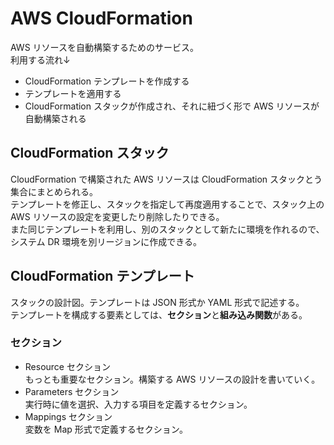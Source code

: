 # AWS CloudFormation
AWS リソースを自動構築するためのサービス。  
利用する流れ↓
- CloudFormation テンプレートを作成する  
- テンプレートを適用する  
- CloudFormation スタックが作成され、それに紐づく形で AWS リソースが自動構築される  

## CloudFormation スタック
CloudFormation で構築された AWS リソースは CloudFormation スタックとう集合にまとめられる。  
テンプレートを修正し、スタックを指定して再度適用することで、スタック上の AWS リソースの設定を変更したり削除したりできる。  
また同じテンプレートを利用し、別のスタックとして新たに環境を作れるので、システム DR 環境を別リージョンに作成できる。  

## CloudFormation テンプレート
スタックの設計図。テンプレートは JSON 形式か YAML 形式で記述する。  
テンプレートを構成する要素としては、**セクション**と**組み込み関数**がある。  

### セクション
- Resource セクション  
  もっとも重要なセクション。構築する AWS リソースの設計を書いていく。  
- Parameters セクション  
  実行時に値を選択、入力する項目を定義するセクション。  
- Mappings セクション  
  変数を Map 形式で定義するセクション。  
